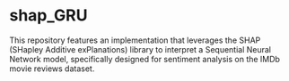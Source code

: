 # shap_GRU
This repository features an implementation that leverages the SHAP (SHapley Additive exPlanations) library to interpret a Sequential Neural Network model, specifically designed for sentiment analysis on the IMDb movie reviews dataset.
